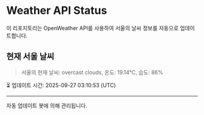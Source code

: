 
# Weather API Status

이 리포지토리는 OpenWeather API를 사용하여 서울의 날씨 정보를 자동으로 업데이트합니다.

## 현재 서울 날씨
> 서울의 현재 날씨: overcast clouds, 온도: 19.14°C, 습도: 86%

⏳ 업데이트 시간: 2025-09-27 03:10:53 (UTC)

---
자동 업데이트 봇에 의해 관리됩니다.
